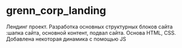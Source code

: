# grenn_corp_landing
Лендинг проект. Разработка основных структурных блоков сайта :шапка сайта, основной контент, подвал сайта. Основа HTML, CSS. Добавлена некоторая динамика с помощью JS
